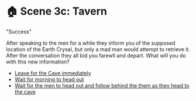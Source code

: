 # 🏠 Scene 3c: Tavern

"Success"

After speaking to the men for a while they inform you of the supposed location of the Earth Crysal, but only a mad man would attempt to retrieve it. After the conversation they all bid you farewll and depart. What will you do with this new information?

-   [Leave for the Cave immediately](./S-scene4END)
-   [Wait for morning to head out](./S-scene4a)
-   [Wait for the men to head out and follow behind the them as  they head to the cave](./S-scene4END)